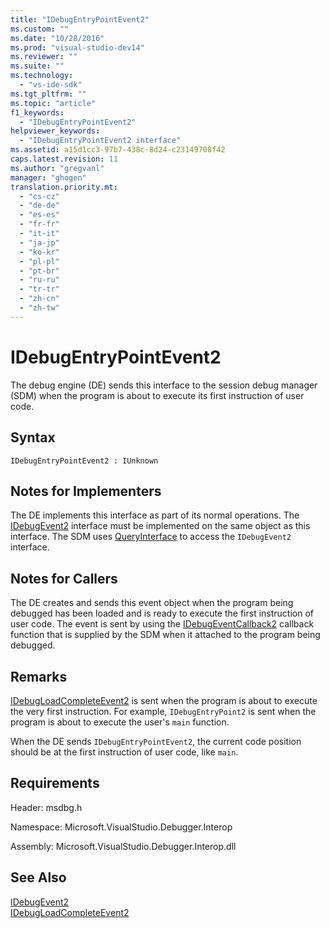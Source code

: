```yaml
---
title: "IDebugEntryPointEvent2"
ms.custom: ""
ms.date: "10/28/2016"
ms.prod: "visual-studio-dev14"
ms.reviewer: ""
ms.suite: ""
ms.technology: 
  - "vs-ide-sdk"
ms.tgt_pltfrm: ""
ms.topic: "article"
f1_keywords: 
  - "IDebugEntryPointEvent2"
helpviewer_keywords: 
  - "IDebugEntryPointEvent2 interface"
ms.assetid: a15d1cc3-97b7-438c-8d24-c23149708f42
caps.latest.revision: 11
ms.author: "gregvanl"
manager: "ghogen"
translation.priority.mt: 
  - "cs-cz"
  - "de-de"
  - "es-es"
  - "fr-fr"
  - "it-it"
  - "ja-jp"
  - "ko-kr"
  - "pl-pl"
  - "pt-br"
  - "ru-ru"
  - "tr-tr"
  - "zh-cn"
  - "zh-tw"
---
```

# IDebugEntryPointEvent2
The debug engine (DE) sends this interface to the session debug manager (SDM) when the program is about to execute its first instruction of user code.  
  
## Syntax  
  
```  
IDebugEntryPointEvent2 : IUnknown  
```  
  
## Notes for Implementers  
 The DE implements this interface as part of its normal operations. The [IDebugEvent2](../../../extensibility/debugger/reference/idebugevent2.md) interface must be implemented on the same object as this interface. The SDM uses [QueryInterface](../Topic/QueryInterface.md) to access the `IDebugEvent2` interface.  
  
## Notes for Callers  
 The DE creates and sends this event object when the program being debugged has been loaded and is ready to execute the first instruction of user code. The event is sent by using the [IDebugEventCallback2](../../../extensibility/debugger/reference/idebugeventcallback2.md) callback function that is supplied by the SDM when it attached to the program being debugged.  
  
## Remarks  
 [IDebugLoadCompleteEvent2](../../../extensibility/debugger/reference/idebugloadcompleteevent2.md) is sent when the program is about to execute the very first instruction. For example, `IDebugEntryPoint2` is sent when the program is about to execute the user's `main` function.  
  
 When the DE sends `IDebugEntryPointEvent2`, the current code position should be at the first instruction of user code, like `main`.  
  
## Requirements  
 Header: msdbg.h  
  
 Namespace: Microsoft.VisualStudio.Debugger.Interop  
  
 Assembly: Microsoft.VisualStudio.Debugger.Interop.dll  
  
## See Also  
 [IDebugEvent2](../../../extensibility/debugger/reference/idebugevent2.md)   
 [IDebugLoadCompleteEvent2](../../../extensibility/debugger/reference/idebugloadcompleteevent2.md)